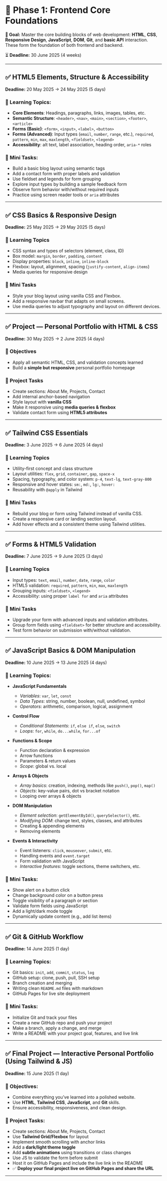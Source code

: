 # 🌼 Phase 1: Frontend Core Foundations

**🎯 Goal:** Master the core building blocks of web development: **HTML**, **CSS**, **Responsive Design**, **JavaScript**, **DOM**, **Git**, and **basic API** interaction. These form the foundation of both frontend and backend.

⏳ **Deadline:** 30 June 2025 (4 weeks)

---

## ✅ HTML5 Elements, Structure & Accessibility
**Deadline:** 20 May 2025 → 24 May 2025 (5 days)

### 🎯 Learning Topics:

- **Core Elements**: Headings, paragraphs, links, images, tables, etc.    
- **Semantic Structure**: `<header>`, `<nav>`, `<main>`, `<section>`, `<footer>`, `<article>`    
- **Forms (Basic)**: `<form>`, `<input>`, `<label>`, `<button>`    
- **Forms (Advanced)**: Input types (`email`, `number`, `range`, etc.), `required`, `pattern`, `min`, `max`, `maxlength`, `<fieldset>`, `<legend>`    
- **Accessibility**: alt text, label association, heading order, `aria-*` roles    

### 🧩 Mini Tasks:

- Build a basic blog layout using semantic tags    
- Add a contact form with proper labels and validation    
- Use fieldset and legends for form grouping    
- Explore input types by building a sample feedback form    
- Observe form behavior with/without required inputs    
- Practice using screen reader tools or `aria` attributes

---

## ✅ CSS Basics & Responsive Design
**Deadline:** 25 May 2025 → 29 May 2025 (5 days)

### 🎯 Learning Topics
- CSS syntax and types of selectors (element, class, ID)    
- Box model: `margin`, `border`, `padding`, `content`    
- Display properties: `block`, `inline`, `inline-block`    
- Flexbox: layout, alignment, spacing (`justify-content`, `align-items`)    
- Media queries for responsive design    

### 🧩 Mini Tasks
- Style your blog layout using vanilla CSS and Flexbox.    
- Add a responsive navbar that adapts on small screens.    
- Use media queries to adjust typography and layout on different devices.

---

## ✅ Project — Personal Portfolio with HTML & CSS
**Deadline:** 30 May 2025 → 2 June 2025 (4 days)

### 🎯 Objectives
- Apply all semantic HTML, CSS, and validation concepts learned
- Build a **simple but responsive** personal portfolio homepage

### 🧩 Project Tasks
- Create sections: About Me, Projects, Contact    
- Add internal anchor-based navigation    
- Style layout with **vanilla CSS**    
- Make it responsive using **media queries & flexbox**    
- Validate contact form using **HTML5 attributes**

---

## ✅ Tailwind CSS Essentials
**Deadline:** 3 June 2025 → 6 June 2025 (4 days)

### 🎯 Learning Topics
- Utility-first concept and class structure    
- Layout utilities: `flex`, `grid`, `container`, `gap`, `space-x`    
- Spacing, typography, and color system: `p-4`, `text-lg`, `text-gray-800`    
- Responsive and hover states: `sm:`, `md:`, `lg:`, `hover:`    
- Reusability with `@apply` in Tailwind    

### 🧩 Mini Tasks
- Rebuild your blog or form using Tailwind instead of vanilla CSS.    
- Create a responsive card or landing section layout.    
- Add hover effects and a consistent theme using Tailwind utilities.

---

## ✅ Forms & HTML5 Validation
**Deadline:** 7 June 2025 → 9 June 2025 (3 days)

### 🎯 Learning Topics
- Input types: `text`, `email`, `number`, `date`, `range`, `color`    
- HTML5 validation: `required`, `pattern`, `min`, `max`, `maxlength`    
- Grouping inputs: `<fieldset>`, `<legend>`    
- Accessibility: using proper `label for` and `aria` attributes    

### 🧩 Mini Tasks
- Upgrade your form with advanced inputs and validation attributes.    
- Group form fields using `<fieldset>` for better structure and accessibility.    
- Test form behavior on submission with/without validation.

---

## ✅ JavaScript Basics & DOM Manipulation
**Deadline:** 10 June 2025 → 13 June 2025 (4 days)

### 🎯 Learning Topics:
- **JavaScript Fundamentals**
	- *Variables*: `var`, `let`, `const`
	- *Data Types*: string, number, boolean, null, undefined, symbol
	- *Operators*: arithmetic, comparison, logical, assignment
   
- **Control Flow**
	- *Conditional Statements*: `if`, `else if`, `else`, `switch`
	- *Loops*: `for`, `while`, `do...while`, `for...of`

- **Functions & Scope**
	- Function declaration & expression
	- Arrow functions
	- Parameters & return values
	- *Scope*: global vs. local

- **Arrays & Objects**
	- *Array basics*: creation, indexing, methods like `push()`, `pop()`, `map()`
	- *Objects*: key-value pairs, dot vs bracket notation
	- Looping over arrays & objects

- **DOM Manipulation**
	- *Element selection*: `getElementById()`, `querySelector()`, etc.
	- *Modifying DOM*: change text, styles, classes, and attributes
	- Creating & appending elements
	- Removing elements

 - **Events & Interactivity**
	 - Event listeners: `click`, `mouseover`, `submit`, etc.
	 - Handling events and `event.target`
	 - Form validation with JavaScript
	 - *Interactive features*: toggle sections, theme switchers, etc.

### 🧩 Mini Tasks:
- Show alert on a button click    
- Change background color on a button press    
- Toggle visibility of a paragraph or section    
- Validate form fields using JavaScript    
- Add a light/dark mode toggle    
- Dynamically update content (e.g., add list items)

---

## ✅ Git & GitHub Workflow
**Deadline:** 14 June 2025 (1 day)

### 🎯 Learning Topics:
- Git basics: `init`, `add`, `commit`, `status`, `log`    
- GitHub setup: clone, push, pull, SSH setup    
- Branch creation and merging    
- Writing clean `README.md` files with markdown    
- GitHub Pages for live site deployment    

### 🧩 Mini Tasks:
- Initialize Git and track your files    
- Create a new GitHub repo and push your project    
- Make a branch, apply a change, and merge    
- Write a README with your project goal, features, and live link

---

## ✅ Final Project — Interactive Personal Portfolio (Using Tailwind & JS)
**Deadline:** 15 June 2025 (1 day)

### 🎯 Objectives:
- Combine everything you’ve learned into a polished website.    
- Use **HTML**, **Tailwind CSS**, **JavaScript**, and **Git** skills.    
- Ensure accessibility, responsiveness, and clean design.    

### 🧩 Project Tasks:
- Create sections: About Me, Projects, Contact    
- Use **Tailwind Grid/Flexbox** for layout    
- Implement smooth scrolling with anchor links    
- Add a **dark/light theme toggle**    
- Add **subtle animations** using transitions or class changes    
- Use JS to validate the form before submit    
- Host it on GitHub Pages and include the live link in the README
- ✅ **Deploy your final project live on GitHub Pages and share the URL**

---